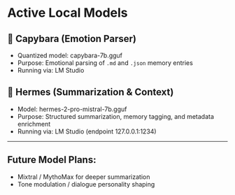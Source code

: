 # Active Local Models

## 🦊 Capybara (Emotion Parser)
- Quantized model: capybara-7b.gguf
- Purpose: Emotional parsing of `.md` and `.json` memory entries
- Running via: LM Studio

## 🔱 Hermes (Summarization & Context)
- Model: hermes-2-pro-mistral-7b.gguf
- Purpose: Structured summarization, memory tagging, and metadata enrichment
- Running via: LM Studio (endpoint 127.0.0.1:1234)

---

## Future Model Plans:
- Mixtral / MythoMax for deeper summarization
- Tone modulation / dialogue personality shaping
